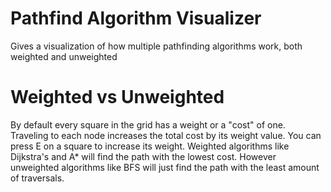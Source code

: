 # Pathfind Algorithm Visualizer

Gives a visualization of how multiple pathfinding algorithms work, both weighted and unweighted

# Weighted vs Unweighted

By default every square in the grid has a weight or a "cost" of one. Traveling to each node increases the total cost by its weight value. 
You can press E on a square to increase its weight. Weighted algorithms like Dijkstra's and A* will find the path with the lowest cost. 
However unweighted algorithms like BFS will just find the path with the least amount of traversals.
